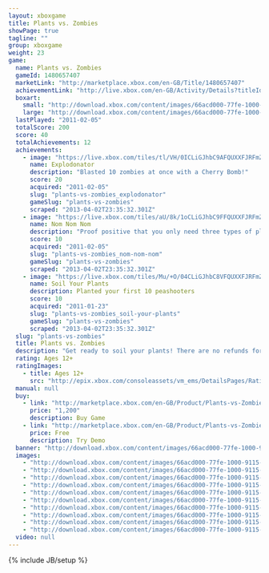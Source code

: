 ```yaml
---
layout: xboxgame
title: Plants vs. Zombies
showPage: true
tagline: ""
group: xboxgame
weight: 23
game: 
  name: Plants vs. Zombies
  gameId: 1480657407
  marketLink: "http://marketplace.xbox.com/en-GB/Title/1480657407"
  achievementLink: "http://live.xbox.com/en-GB/Activity/Details?titleId=1480657407"
  boxart: 
    small: "http://download.xbox.com/content/images/66acd000-77fe-1000-9115-d802584109ff/1033/boxartsm.jpg"
    large: "http://download.xbox.com/content/images/66acd000-77fe-1000-9115-d802584109ff/1033/boxartlg.jpg"
  lastPlayed: "2011-02-05"
  totalScore: 200
  score: 40
  totalAchievements: 12
  achievements: 
    - image: "https://live.xbox.com/tiles/tl/VH/0ICLiGJhbC9AFQUXXFJRFmZmL2FjaC8wLzQAAAAA5+fn-2hVrQ==.jpg"
      name: Explodonator
      description: "Blasted 10 zombies at once with a Cherry Bomb!"
      score: 20
      acquired: "2011-02-05"
      slug: "plants-vs-zombies_explodonator"
      gameSlug: "plants-vs-zombies"
      scraped: "2013-04-02T23:35:32.301Z"
    - image: "https://live.xbox.com/tiles/aU/8k/1oCLiGJhbC9FFQUXXFJRFmZmL2FjaC8wLzEAAAAA5+fn+QtPcg==.jpg"
      name: Nom Nom Nom
      description: "Proof positive that you only need three types of plants to win!"
      score: 10
      acquired: "2011-02-05"
      slug: "plants-vs-zombies_nom-nom-nom"
      gameSlug: "plants-vs-zombies"
      scraped: "2013-04-02T23:35:32.301Z"
    - image: "https://live.xbox.com/tiles/Mu/+O/04CLiGJhbC8VFQUXXFJRFmZmL2FjaC8wL2EAAAAA5+fn-KHvKQ==.jpg"
      name: Soil Your Plants
      description: Planted your first 10 peashooters
      score: 10
      acquired: "2011-01-23"
      slug: "plants-vs-zombies_soil-your-plants"
      gameSlug: "plants-vs-zombies"
      scraped: "2013-04-02T23:35:32.301Z"
  slug: "plants-vs-zombies"
  title: Plants vs. Zombies
  description: "Get ready to soil your plants! There are no refunds for this item. For more information, see www.xbox.com/live/accounts."
  rating: Ages 12+
  ratingImages: 
    - title: Ages 12+
      src: "http://epix.xbox.com/consoleassets/vm_ems/DetailsPages/RatingSystemID/14/default/Values/14003.png"
  manual: null
  buy: 
    - link: "http://marketplace.xbox.com/en-GB/Product/Plants-vs-Zombies/66acd000-77fe-1000-9115-d802584109ff?purchase=1&amp;DownloadType=Game"
      price: "1,200"
      description: Buy Game
    - link: "http://marketplace.xbox.com/en-GB/Product/Plants-vs-Zombies/66acd000-77fe-1000-9115-d802584109ff?purchase=1&amp;DownloadType=GameDemo"
      price: Free
      description: Try Demo
  banner: "http://download.xbox.com/content/images/66acd000-77fe-1000-9115-d802584109ff/1033/banner.png"
  images: 
    - "http://download.xbox.com/content/images/66acd000-77fe-1000-9115-d802584109ff/1033/screenlg1.jpg"
    - "http://download.xbox.com/content/images/66acd000-77fe-1000-9115-d802584109ff/1033/screenlg2.jpg"
    - "http://download.xbox.com/content/images/66acd000-77fe-1000-9115-d802584109ff/1033/screenlg3.jpg"
    - "http://download.xbox.com/content/images/66acd000-77fe-1000-9115-d802584109ff/1033/screenlg4.jpg"
    - "http://download.xbox.com/content/images/66acd000-77fe-1000-9115-d802584109ff/1033/screenlg5.jpg"
    - "http://download.xbox.com/content/images/66acd000-77fe-1000-9115-d802584109ff/1033/screenlg6.jpg"
    - "http://download.xbox.com/content/images/66acd000-77fe-1000-9115-d802584109ff/1033/screenlg7.jpg"
    - "http://download.xbox.com/content/images/66acd000-77fe-1000-9115-d802584109ff/1033/screenlg8.jpg"
    - "http://download.xbox.com/content/images/66acd000-77fe-1000-9115-d802584109ff/1033/screenlg9.jpg"
    - "http://download.xbox.com/content/images/66acd000-77fe-1000-9115-d802584109ff/1033/screenlg10.jpg"
  video: null
---
```

{% include JB/setup %}